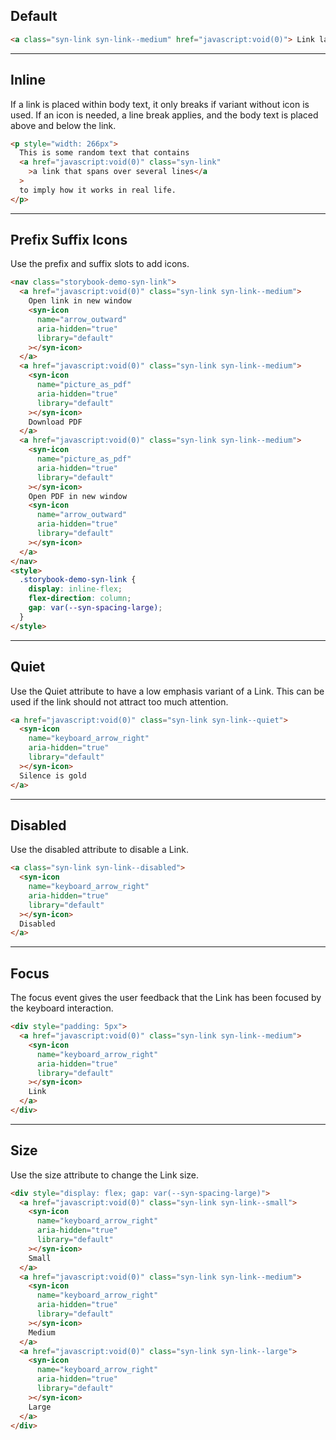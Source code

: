 
## Default



```html
<a class="syn-link syn-link--medium" href="javascript:void(0)"> Link label </a>

```

---

## Inline

If a link is placed within body text, it only breaks if variant without icon is used. If an icon is needed, a line break applies, and the body text is placed above and below the link.

```html
<p style="width: 266px">
  This is some random text that contains
  <a href="javascript:void(0)" class="syn-link"
    >a link that spans over several lines</a
  >
  to imply how it works in real life.
</p>

```

---

## Prefix Suffix Icons

Use the prefix and suffix slots to add icons.

```html
<nav class="storybook-demo-syn-link">
  <a href="javascript:void(0)" class="syn-link syn-link--medium">
    Open link in new window
    <syn-icon
      name="arrow_outward"
      aria-hidden="true"
      library="default"
    ></syn-icon>
  </a>
  <a href="javascript:void(0)" class="syn-link syn-link--medium">
    <syn-icon
      name="picture_as_pdf"
      aria-hidden="true"
      library="default"
    ></syn-icon>
    Download PDF
  </a>
  <a href="javascript:void(0)" class="syn-link syn-link--medium">
    <syn-icon
      name="picture_as_pdf"
      aria-hidden="true"
      library="default"
    ></syn-icon>
    Open PDF in new window
    <syn-icon
      name="arrow_outward"
      aria-hidden="true"
      library="default"
    ></syn-icon>
  </a>
</nav>
<style>
  .storybook-demo-syn-link {
    display: inline-flex;
    flex-direction: column;
    gap: var(--syn-spacing-large);
  }
</style>

```

---

## Quiet

Use the Quiet attribute to have a low emphasis variant of a Link. This can be used if the link should not attract too much attention.

```html
<a href="javascript:void(0)" class="syn-link syn-link--quiet">
  <syn-icon
    name="keyboard_arrow_right"
    aria-hidden="true"
    library="default"
  ></syn-icon>
  Silence is gold
</a>

```

---

## Disabled

Use the disabled attribute to disable a Link.

```html
<a class="syn-link syn-link--disabled">
  <syn-icon
    name="keyboard_arrow_right"
    aria-hidden="true"
    library="default"
  ></syn-icon>
  Disabled
</a>

```

---

## Focus

The focus event gives the user feedback that the Link has been focused by the keyboard interaction.

```html
<div style="padding: 5px">
  <a href="javascript:void(0)" class="syn-link syn-link--medium">
    <syn-icon
      name="keyboard_arrow_right"
      aria-hidden="true"
      library="default"
    ></syn-icon>
    Link
  </a>
</div>

```

---

## Size

Use the size attribute to change the Link size.

```html
<div style="display: flex; gap: var(--syn-spacing-large)">
  <a href="javascript:void(0)" class="syn-link syn-link--small">
    <syn-icon
      name="keyboard_arrow_right"
      aria-hidden="true"
      library="default"
    ></syn-icon>
    Small
  </a>
  <a href="javascript:void(0)" class="syn-link syn-link--medium">
    <syn-icon
      name="keyboard_arrow_right"
      aria-hidden="true"
      library="default"
    ></syn-icon>
    Medium
  </a>
  <a href="javascript:void(0)" class="syn-link syn-link--large">
    <syn-icon
      name="keyboard_arrow_right"
      aria-hidden="true"
      library="default"
    ></syn-icon>
    Large
  </a>
</div>

```
